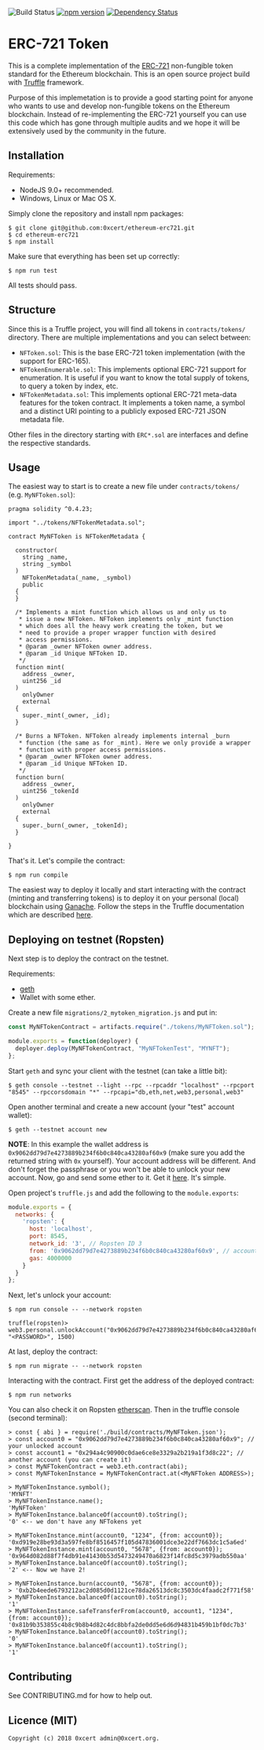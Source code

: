![Build Status](https://travis-ci.org/0xcert/ethereum-erc721.svg?branch=master)&nbsp;[![npm version](https://badge.fury.io/js/0xcert%2Fethereum-erc721.svg)](https://badge.fury.io/js/0xcert%2Fethereum-erc721)&nbsp;[![Dependency Status](https://gemnasium.com/0xcert/ethereum-erc721.svg)](https://gemnasium.com/0xcert/ethereum-erc721)

# ERC-721 Token

This is a complete implementation of the [ERC-721](https://github.com/ethereum/EIPs/blob/master/EIPS/eip-721.md) non-fungible token standard for the Ethereum blockchain. This is an open source project build with [Truffle](http://truffleframework.com) framework.

Purpose of this implemetation is to provide a good starting point for anyone who wants to use and develop non-fungible tokens on the Ethereum blockchain. Instead of re-implementing the ERC-721 yourself you can use this code which has gone through multiple audits and we hope it will be extensively used by the community in the future.

## Installation

Requirements:
- NodeJS 9.0+ recommended.
- Windows, Linux or Mac OS X.

Simply clone the repository and install npm packages:
```
$ git clone git@github.com:0xcert/ethereum-erc721.git
$ cd ethereum-erc721
$ npm install
```

Make sure that everything has been set up correctly:
```
$ npm run test
```
All tests should pass.

## Structure

Since this is a Truffle project, you will find all tokens in `contracts/tokens/` directory. There are multiple implementations and you can select between:
- `NFToken.sol`: This is the base ERC-721 token implementation (with the support for ERC-165).
- `NFTokenEnumerable.sol`: This implements optional ERC-721 support for enumeration. It is useful if you want to know the total supply of tokens, to query a token by index, etc.
- `NFTokenMetadata.sol`: This implements optional ERC-721 meta-data features for the token contract. It implements a token name, a symbol and a distinct URI pointing to a publicly exposed ERC-721 JSON metadata file.


Other files in the directory starting with `ERC*.sol` are interfaces and define the respective standards.

## Usage

The easiest way to start is to create a new file under `contracts/tokens/` (e.g. `MyNFToken.sol`):

```sol
pragma solidity ^0.4.23;

import "../tokens/NFTokenMetadata.sol";

contract MyNFToken is NFTokenMetadata {

  constructor(
    string _name,
    string _symbol
  )
    NFTokenMetadata(_name, _symbol)
    public
  {
  }

  /* Implements a mint function which allows us and only us to
   * issue a new NFToken. NFToken implements only _mint function
   * which does all the heavy work creating the token, but we
   * need to provide a proper wrapper function with desired
   * access permissions.
   * @param _owner NFToken owner address.
   * @param _id Unique NFToken ID.
   */
  function mint(
    address _owner,
    uint256 _id
  )
    onlyOwner
    external
  {
    super._mint(_owner, _id);
  }

  /* Burns a NFToken. NFToken already implements internal _burn
   * function (the same as for _mint). Here we only provide a wrapper
   * function with proper access permissions.
   * @param _owner NFToken owner address.
   * @param _id Unique NFToken ID.
   */
  function burn(
    address _owner,
    uint256 _tokenId
  )
    onlyOwner
    external
  {
    super._burn(_owner, _tokenId);
  }

}
```

That's it. Let's compile the contract:

```
$ npm run compile
```

The easiest way to deploy it locally and start interacting with the contract (minting and transferring tokens) is to deploy it on your personal (local) blockchain using [Ganache](http://truffleframework.com/ganache/). Follow the steps in the Truffle documentation which are described [here](http://truffleframework.com/docs/getting_started/project#alternative-migrating-with-ganache).

## Deploying on testnet (Ropsten)

Next step is to deploy the contract on the testnet.

Requirements:
- [geth](https://geth.ethereum.org/downloads/)
- Wallet with some ether.

Create a new file `migrations/2_mytoken_migration.js` and put in:

```js
const MyNFTokenContract = artifacts.require("./tokens/MyNFToken.sol");

module.exports = function(deployer) {
  deployer.deploy(MyNFTokenContract, "MyNFTokenTest", "MYNFT");
};
```


Start `geth` and sync your client with the testnet (can take a little bit):
```
$ geth console --testnet --light --rpc --rpcaddr "localhost" --rpcport "8545" --rpccorsdomain "*" --rpcapi="db,eth,net,web3,personal,web3"
```

Open another terminal and create a new account (your "test" account wallet):

```
$ geth --testnet account new
```

**NOTE**: In this example the wallet address is  `0x9062dd79d7e4273889b234f6b0c840ca43280af60x9` (make sure you add the returned string with `0x` yourself). Your account address will be different. And don't forget the passphrase or you won't be able to unlock your new account. Now, go and send some ether to it. Get it [here](https://faucet.metamask.io/). It's simple.

Open project's `truffle.js` and add the following to the `module.exports`:

```js
module.exports = {
  networks: {
    'ropsten': {
      host: 'localhost',
      port: 8545,
      network_id: '3', // Ropsten ID 3
      from: '0x9062dd79d7e4273889b234f6b0c840ca43280af60x9', // account address from which to deploy
      gas: 4000000
    }
  }
};
```

Next, let's unlock your account:
```
$ npm run console -- --network ropsten
```
```
truffle(ropsten)> web3.personal.unlockAccount("0x9062dd79d7e4273889b234f6b0c840ca43280af6", "<PASSWORD>", 1500)
```

At last, deploy the contract:

```
$ npm run migrate -- --network ropsten
```

Interacting with the contract. First get the address of the deployed contract:

```
$ npm run networks
```

You can also check it on Ropsten [etherscan](https://ropsten.etherscan.io/address/0xb9e5d21cbc8620956d539c274f938951788f51ae). Then in the truffle console (second terminal):

```
> const { abi } = require('./build/contracts/MyNFToken.json');
> const account0 = "0x9062dd79d7e4273889b234f6b0c840ca43280af60x9"; // your unlocked account
> const account1 = "0x294a4c90900c0dae6ce8e3329a2b219a1f3d8c22"; // another account (you can create it)
> const MyNFTokenContract = web3.eth.contract(abi);
> const MyNFTokenInstance = MyNFTokenContract.at(<MyNFToken ADDRESS>);

> MyNFTokenInstance.symbol();
'MYNFT'
> MyNFTokenInstance.name();
'MyNFToken'
> MyNFTokenInstance.balanceOf(account0).toString();
'0' <-- we don't have any NFTokens yet

> MyNFTokenInstance.mint(account0, "1234", {from: account0});
'0xd919e28be93d3a597fe8bf8516457f105d47836001dce3e22df7663dc1c5a6ed'
> MyNFTokenInstance.mint(account0, "5678", {from: account0});
'0x964d082d88f7f4db91e41430b53d5473249470a6823f14fc8d5c3979adb550aa'
> MyNFTokenInstance.balanceOf(account0).toString();
'2' <-- Now we have 2!

> MyNFTokenInstance.burn(account0, "5678", {from: account0});
> '0xb2b4eede6793212ac2d085d0d1121ce78da26513dc8c3503dc4faadc2f771f58'
> MyNFTokenInstance.balanceOf(account0).toString();
'1'
> MyNFTokenInstance.safeTransferFrom(account0, account1, "1234", {from: account0});
'0x81b9b353855c4b8c9b8b4d82c4dc8bbfa2de0dd5e6d6d94831b459b1bf0dc7b3'
> MyNFTokenInstance.balanceOf(account0).toString();
'0'
> MyNFTokenInstance.balanceOf(account1).toString();
'1'
```


## Contributing

See CONTRIBUTING.md for how to help out.

## Licence (MIT)

```
Copyright (c) 2018 0xcert admin@0xcert.org.
```

